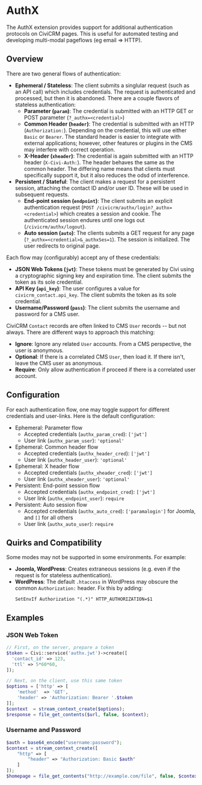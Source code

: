 # AuthX

The AuthX extension provides support for additional authentication protocols on CiviCRM pages.
This is useful for automated testing and developing multi-modal pageflows (eg email => HTTP).

## Overview

There are two general flows of authentication:

* __Ephemeral / Stateless__: The client submits a singlular request (such as an API call) which includes credentials. The request is authenticated and processed, but then it is abandoned.
  There are a couple flavors of stateless authentication:
    * __Parameter (`param`)__: The credential is submitted with an HTTP GET or POST parameter (`?_authx=<credential>`)
    * __Common Header (`header`)__: The credential is submitted with an HTTP (`Authorization:`). Depending on the credential, this will use either `Basic` or `Bearer`.
      The standard header is easier to integrate with external applications; however, other features or plugins in the CMS may interfere with correct operation.
    * __X-Header (`xheader`)__: The credential is again submitted with an HTTP header (`X-Civi-Auth:`). The header behaves the same as the common header. The
      differing name means that clients must specifically support it, but it also reduces the odsd of interference.
* __Persistent / Stateful__: The client makes a request for a persistent session, attaching the contact ID and/or user ID. These will be used in subsequent requests.
    * __End-point session (`endpoint`)__: The client submits an explicit authentication request (`POST /civicrm/authx/login?_authx=<credential>`) which creates a session and cookie.
      The authenticated session endures until one logs out (`/civicrm/authx/logout`).
    * __Auto session (`auto`)__: The clients submits a GET request for any page (`?_authx=<credential>&_authxSes=1`). The session is initialized. The user redirects
      to original page.

Each flow may (configurably) accept any of these credentials:

* __JSON Web Tokens (`jwt`)__: These tokens must be generated by Civi using a cryptographic signing key and expiration time.
  The client submits the token as its sole credential.
* __API Key (`api_key`)__: The user configures a value for `civicrm_contact.api_key`. The client submits
  the token as its sole credential.
* __Username/Password (`pass`)__: The client submits the username and password for a CMS user.

CiviCRM `Contact` records are often linked to CMS `User` records -- but not always. There are different ways to approach this matching:

* __Ignore__: Ignore any related `User` accounts. From a CMS perspective, the user is anonymous.
* __Optional__:  If there is a correlated CMS `User`, then load it. If there isn't, leave the CMS user as anonymous.
* __Require__: Only allow authentication if proceed if there is a correlated user account.

## Configuration

For each authentication flow, one may toggle support for different credentials and user-links. Here is the default configuration:

* Ephemeral: Parameter flow
    * Accepted credentials (`authx_param_cred`): `['jwt']`
    * User link (`authx_param_user`): `'optional'`
* Ephemeral: Common header flow
    * Accepted credentials (`authx_header_cred`): `['jwt']`
    * User link (`authx_header_user`): `'optional'`
* Ephemeral: X header flow
    * Accepted credentials (`authx_xheader_cred`): `['jwt']`
    * User link (`authx_xheader_user`): `'optional'`
* Persistent: End-point session flow
    * Accepted credentials (`authx_endpoint_cred`): `['jwt']`
    * User link (`authx_endpoint_user`): `require`
* Persistent: Auto session flow
    * Accepted credentials (`authx_auto_cred`): `['paramalogin']` for Joomla, and `[]` for all others
    * User link (`authx_auto_user`): `require`

## Quirks and Compatibility

Some modes may not be supported in some environments. For example:

* __Joomla, WordPress__: Creates extraneous sessions (e.g. even if the request is for stateless authentication).
* __WordPress__: The default `.htaccess` in WordPress may obscure the common  `Authorization:` header. Fix this by adding:
    ```
    SetEnvIf Authorization "(.*)" HTTP_AUTHORIZATION=$1
    ```

## Examples

### JSON Web Token

```php
// First, on the server, prepare a token
$token = Civi::service('authx.jwt')->create([
  'contact_id' => 123,
  'ttl' => 5*60*60,
]);

// Next, on the client, use this same token
$options = ['http' => [
    'method'  => 'GET',
    'header' => 'Authorization: Bearer '.$token
]];
$context  = stream_context_create($options);
$response = file_get_contents($url, false, $context);
```

### Username and Password

```php
$auth = base64_encode("username:password");
$context = stream_context_create([
    "http" => [
        "header" => "Authorization: Basic $auth"
    ]
]);
$homepage = file_get_contents("http://example.com/file", false, $context );
```
